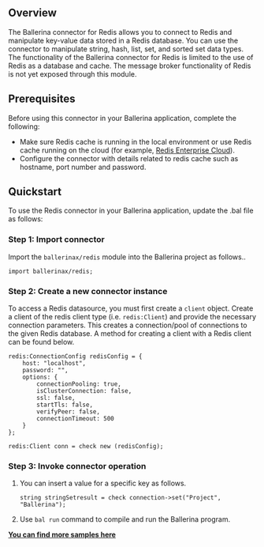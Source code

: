 ## Overview

The Ballerina connector for Redis allows you to connect to Redis and manipulate key-value data stored in a Redis database. You can use the connector to manipulate string, hash, list, set, and sorted set data types. The functionality of the Ballerina connector for Redis is limited to the use of Redis as a database and cache. The message broker functionality of Redis is not yet exposed through this module.

## Prerequisites
Before using this connector in your Ballerina application, complete the following:
* Make sure Redis cache is running in the local environment or use Redis cache running on the cloud (for example, [Redis Enterprise Cloud](https://redislabs.com/redis-enterprise-cloud/overview/)).
* Configure the connector with details related to redis cache such as hostname, port number and password.

## Quickstart

To use the Redis connector in your Ballerina application, update the .bal file as follows:

### Step 1: Import connector
Import the `ballerinax/redis` module into the Ballerina project as follows..
```ballerina
import ballerinax/redis;
```
### Step 2: Create a new connector instance
To access a Redis datasource, you must first create a `client` object. Create a client of the redis client type (i.e. `redis:Client`) and provide the necessary connection parameters. This creates a connection/pool of connections to the given Redis database. A method for creating a client with a Redis client can be found below.
```ballerina
redis:ConnectionConfig redisConfig = {
    host: "localhost",
    password: "",
    options: {
        connectionPooling: true,
        isClusterConnection: false,
        ssl: false,
        startTls: false,
        verifyPeer: false,
        connectionTimeout: 500
    }
};

redis:Client conn = check new (redisConfig);
```
### Step 3: Invoke connector operation
1. You can insert a value for a specific key as follows. 
    ```ballerina
    string stringSetresult = check connection->set("Project", "Ballerina");
    ```
2. Use `bal run` command to compile and run the Ballerina program. 

**[You can find more samples here](https://github.com/ballerina-platform/module-ballerinax-redis/tree/master/examples)**
